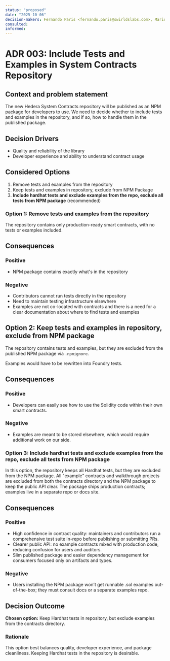 ```yaml
---
status: "proposed"
date: "2025-10-06"
decision-makers: Fernando Paris <fernando.paris@swirldslabs.com>, Mariusz Jasuwienas <mariusz.jasuwienas@arianelabs.com>, Michal Walczak <michal.walczak@arianelabs.com>, Piotr Swierzy <piotr.swierzy@arianelabs.com>
consulted:
informed:
---
```


# ADR 003: Include Tests and Examples in System Contracts Repository

## Context and problem statement

The new Hedera System Contracts repository will be published as an NPM package for developers to use. We need to decide whether to include tests and examples in the repository, and if so, how to handle them in the published package.


## Decision Drivers

- Quality and reliability of the library
- Developer experience and ability to understand contract usage

## Considered Options

1. Remove tests and examples from the repository
2. Keep tests and examples in repository, exclude from NPM Package
3. **Include hardhat tests and exclude examples from the repo, exclude all tests from NPM package** (recommended)

### Option 1: Remove tests and examples from the repository

The repository contains only production-ready smart contracts, with no tests or examples included.

## Consequences

### Positive

- NPM package contains exactly what's in the repository

### Negative

- Contributors cannot run tests directly in the repository
- Need to maintain testing infrastructure elsewhere
- Examples are not co-located with contracts and there is a need for a clear documentation about where to find tests and examples

## Option 2: Keep tests and examples in repository, exclude from NPM package

The repository contains tests and examples, but they are excluded from the published NPM package via `.npmignore`.

Examples would have to be rewritten into Foundry tests.

## Consequences

### Positive

- Developers can easily see how to use the Solidity code within their own smart contracts.

### Negative

- Examples are meant to be stored elsewhere, which would require additional work on our side.

### Option 3: Include hardhat tests and exclude examples from the repo, exclude all tests from NPM package

In this option, the repository keeps all Hardhat tests, but they are excluded from the NPM package. All "example" contracts and walkthrough projects are excluded from both the contracts directory and the NPM package to keep the public API clear. The package ships production contracts; examples live in a separate repo or docs site.

## Consequences

### Positive

- High confidence in contract quality: maintainers and contributors run a comprehensive test suite in-repo before publishing or submitting PRs.
- Clearer public API: no example contracts mixed with production code, reducing confusion for users and auditors.
- Slim published package and easier dependency management for consumers focused only on artifacts and types.

### Negative

- Users installing the NPM package won’t get runnable .sol examples out-of-the-box; they must consult docs or a separate examples repo.

## Decision Outcome

**Chosen option:** Keep Hardhat tests in repository, but exclude examples from the contracts directory.

### Rationale

This option best balances quality, developer experience, and package cleanliness. Keeping Hardhat tests in the repository is desirable.
